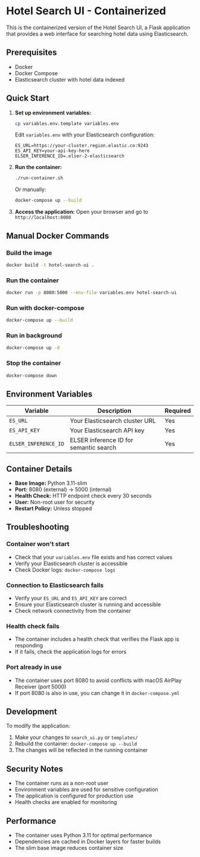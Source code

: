 # Hotel Search UI - Containerized

This is the containerized version of the Hotel Search UI, a Flask application that provides a web interface for searching hotel data using Elasticsearch.

## Prerequisites

- Docker
- Docker Compose
- Elasticsearch cluster with hotel data indexed

## Quick Start

1. **Set up environment variables:**
   ```bash
   cp variables.env.template variables.env
   ```
   
   Edit `variables.env` with your Elasticsearch configuration:
   ```env
   ES_URL=https://your-cluster.region.elastic.co:9243
   ES_API_KEY=your-api-key-here
   ELSER_INFERENCE_ID=.elser-2-elasticsearch
   ```

2. **Run the container:**
   ```bash
   ./run-container.sh
   ```
   
   Or manually:
   ```bash
   docker-compose up --build
   ```

3. **Access the application:**
   Open your browser and go to `http://localhost:8080`

## Manual Docker Commands

### Build the image
```bash
docker build -t hotel-search-ui .
```

### Run the container
```bash
docker run -p 8080:5000 --env-file variables.env hotel-search-ui
```

### Run with docker-compose
```bash
docker-compose up --build
```

### Run in background
```bash
docker-compose up -d
```

### Stop the container
```bash
docker-compose down
```

## Environment Variables

| Variable | Description | Required |
|----------|-------------|----------|
| `ES_URL` | Your Elasticsearch cluster URL | Yes |
| `ES_API_KEY` | Your Elasticsearch API key | Yes |
| `ELSER_INFERENCE_ID` | ELSER inference ID for semantic search | Yes |

## Container Details

- **Base Image:** Python 3.11-slim
- **Port:** 8080 (external) → 5000 (internal)
- **Health Check:** HTTP endpoint check every 30 seconds
- **User:** Non-root user for security
- **Restart Policy:** Unless stopped

## Troubleshooting

### Container won't start
- Check that your `variables.env` file exists and has correct values
- Verify your Elasticsearch cluster is accessible
- Check Docker logs: `docker-compose logs`

### Connection to Elasticsearch fails
- Verify your `ES_URL` and `ES_API_KEY` are correct
- Ensure your Elasticsearch cluster is running and accessible
- Check network connectivity from the container

### Health check fails
- The container includes a health check that verifies the Flask app is responding
- If it fails, check the application logs for errors

### Port already in use
- The container uses port 8080 to avoid conflicts with macOS AirPlay Receiver (port 5000)
- If port 8080 is also in use, you can change it in `docker-compose.yml`

## Development

To modify the application:

1. Make your changes to `search_ui.py` or `templates/`
2. Rebuild the container: `docker-compose up --build`
3. The changes will be reflected in the running container

## Security Notes

- The container runs as a non-root user
- Environment variables are used for sensitive configuration
- The application is configured for production use
- Health checks are enabled for monitoring

## Performance

- The container uses Python 3.11 for optimal performance
- Dependencies are cached in Docker layers for faster builds
- The slim base image reduces container size 